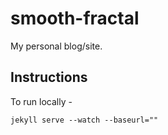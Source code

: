 # smooth-fractal
My personal blog/site.

## Instructions
To run locally -

```:bash
jekyll serve --watch --baseurl=""
```
